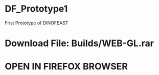 # DF_Prototype1
First Prototype of DINOFEAST

# **Download File:** Builds/WEB-GL.rar
# **OPEN IN FIREFOX BROWSER**
